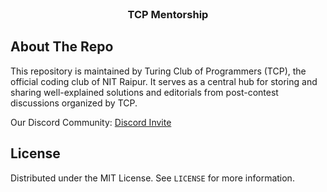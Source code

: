 <br />
<p align="center">
  <h3 align="center">TCP Mentorship</h3>
</p>


## About The Repo

This repository is maintained by Turing Club of Programmers (TCP), the official coding club of NIT Raipur. It serves as a central hub for storing and sharing well-explained solutions and editorials from post-contest discussions organized by TCP.

Our Discord Community: [Discord Invite](https://discord.gg/mq8PprVHUv) <br>

## License

Distributed under the MIT License. See `LICENSE` for more information.



